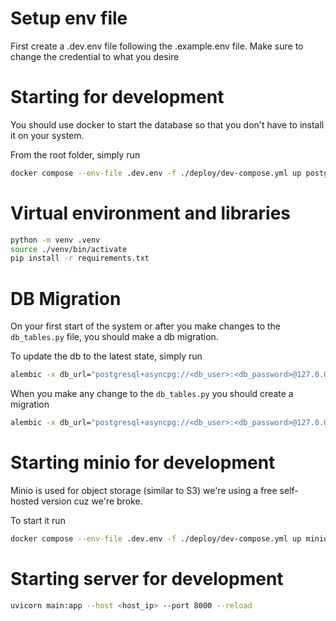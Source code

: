# Setup env file
First create a .dev.env file following the .example.env file. Make sure to change the credential to what you desire

# Starting for development

You should use docker to start the database so that you don't have to install it on your system.

From the root folder, simply run

```bash
docker compose --env-file .dev.env -f ./deploy/dev-compose.yml up postgres -d
```
# Virtual environment and libraries

```bash
python -m venv .venv
source ./venv/bin/activate
pip install -r requirements.txt
```


# DB Migration
On your first start of the system or after you make changes to the `db_tables.py` file, you should make a db migration.

To update the db to the latest state, simply run

```bash
alembic -x db_url="postgresql+asyncpg://<db_user>:<db_password>@127.0.0.1/<db_name>" upgrade head
```

When you make any change to the `db_tables.py` you should create a migration

```bash
alembic -x db_url="postgresql+asyncpg://<db_user>:<db_password>@127.0.0.1/<db_name>" revision --autogenerate
```

# Starting minio for development

Minio is used for object storage (similar to S3) we're using a free self-hosted version cuz we're broke.

To start it run

```bash
docker compose --env-file .dev.env -f ./deploy/dev-compose.yml up minio -d
```

# Starting server for development
```bash
uvicorn main:app --host <host_ip> --port 8000 --reload
```




